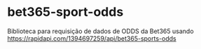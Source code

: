 # bet365-sport-odds
Biblioteca para requisição de dados de ODDS da Bet365 usando https://rapidapi.com/1394697259/api/bet365-sports-odds
